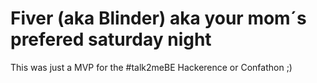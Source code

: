 # Fiver (aka Blinder) aka your mom´s prefered saturday night
This was just a MVP for the #talk2meBE Hackerence or Confathon ;)
